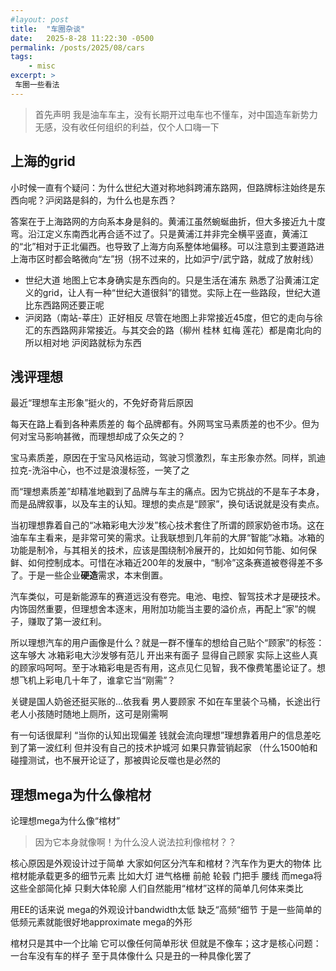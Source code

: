 ```yaml
---
#layout: post
title:  "车圈杂谈"
date:   2025-8-28 11:22:30 -0500
permalink: /posts/2025/08/cars
tags:
    - misc
excerpt: >
 车圈一些看法
---
```

> 首先声明 我是油车车主，没有长期开过电车也不懂车，对中国造车新势力无感，没有收任何组织的利益，仅个人口嗨一下

## 上海的grid
小时候一直有个疑问：为什么世纪大道对称地斜跨浦东路网，但路牌标注始终是东西向呢？沪闵路是斜的，为什么也是东西？

答案在于上海路网的方向系本身是斜的。黄浦江虽然蜿蜒曲折，但大多接近九十度弯。沿江定义东南西北再合适不过了。只是黄浦江并非完全横平竖直，黄浦江的“北”相对于正北偏西。也导致了上海方向系整体地偏移。可以注意到主要道路进上海市区时都会略微向“左”拐（拐不过来的，比如沪宁/武宁路，就成了放射线）

- 世纪大道 地图上它本身确实是东西向的。只是生活在浦东 熟悉了沿黄浦江定义的grid，让人有一种“世纪大道很斜”的错觉。实际上在一些路段，世纪大道比东西路网还要正呢
- 沪闵路（南站-莘庄）正好相反 尽管在地图上非常接近45度，但它的走向与徐汇的东西路网非常接近。与其交会的路（柳州 桂林 虹梅 莲花）都是南北向的 所以相对地 沪闵路就标为东西


## 浅评理想
最近“理想车主形象”挺火的，不免好奇背后原因

每天在路上看到各种素质差的 每个品牌都有。外网骂宝马素质差的也不少。但为何对宝马影响甚微，而理想却成了众矢之的？

宝马素质差，原因在于宝马风格运动，驾驶习惯激烈，车主形象亦然。同样，凯迪拉克-洗浴中心，也不过是浪漫标签，一笑了之

而“理想素质差”却精准地戳到了品牌与车主的痛点。因为它挑战的不是车子本身，而是品牌叙事，以及车主的认知。理想的卖点是“顾家”，换句话说就是没有卖点。

当初理想靠着自己的“冰箱彩电大沙发”核心技术套住了所谓的顾家奶爸市场。这在油车车主看来，是非常可笑的需求。让我联想到几年前的大屏“智能”冰箱。冰箱的功能是制冷，与其相关的技术，应该是围绕制冷展开的，比如如何节能、如何保鲜、如何控制成本。可惜在冰箱近200年的发展中，“制冷”这条赛道被卷得差不多了。于是一些企业**硬造**需求，本末倒置。

汽车类似，可是新能源车的赛道远没有卷完。电池、电控、智驾技术才是硬技术。内饰固然重要，但理想舍本逐末，用附加功能当主要的溢价点，再配上“家”的幌子，赚取了第一波红利。

所以理想汽车的用户画像是什么？就是一群不懂车的想给自己贴个“顾家”的标签：这车够大 冰箱彩电大沙发够有范儿 开出来有面子 显得自己顾家 实际上这些人真的顾家吗呵呵。至于冰箱彩电是否有用，这点见仁见智，我不像费笔墨论证了。想想飞机上彩电几十年了，谁拿它当“刚需”？

关键是国人奶爸还挺买账的...依我看 男人要顾家 不如在车里装个马桶，长途出行老人小孩随时随地上厕所，这可是刚需啊

有一句话很犀利 “当你的认知出现偏差 钱就会流向理想”理想靠着用户的信息差吃到了第一波红利 但并没有自己的技术护城河 如果只靠营销起家 （什么1500帕和碰撞测试，也不展开论证了，那被舆论反噬也是必然的

## 理想mega为什么像棺材
论理想mega为什么像“棺材”

> 因为它本身就像啊！为什么没人说法拉利像棺材？？ 

核心原因是外观设计过于简单 大家如何区分汽车和棺材？汽车作为更大的物体 比棺材能承载更多的细节元素 比如大灯 进气格栅 前舱 轮毂 门把手 腰线 而mega将这些全部简化掉 只剩大体轮廓 人们自然能用“棺材”这样的简单几何体来类比 

用EE的话来说 mega的外观设计bandwidth太低 缺乏“高频“细节 于是一些简单的低频元素就能很好地approximate mega的外形 

棺材只是其中一个比喻 它可以像任何简单形状 但就是不像车；这才是核心问题：一台车没有车的样子 至于具体像什么 只是丑的一种具像化罢了
